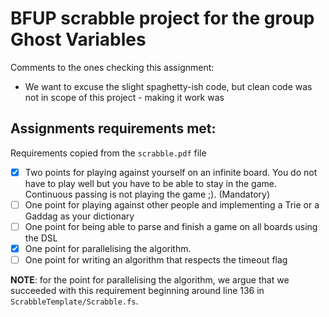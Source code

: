 # BFUP scrabble project for the group Ghost Variables


Comments to the ones checking this assignment:

- We want to excuse the slight spaghetty-ish code, but clean code was
  not in scope of this project - making it work was

## Assignments requirements met:

Requirements copied from the `scrabble.pdf` file

- [X] Two points for playing against yourself on an infinite board. You do not have to play well but you have to be able to stay in the game. Continuous passing is not playing the game ;). (Mandatory)
- [ ] One point for playing against other people and implementing a Trie or a Gaddag as your dictionary
- [ ] One point for being able to parse and finish a game on all boards using the DSL
- [X] One point for parallelising the algorithm.
- [ ] One point for writing an algorithm that respects the timeout flag

**NOTE**: for the point for parallelising the algorithm, we argue that we succeeded
with this requirement beginning around line 136 in `ScrabbleTemplate/Scrabble.fs`.








